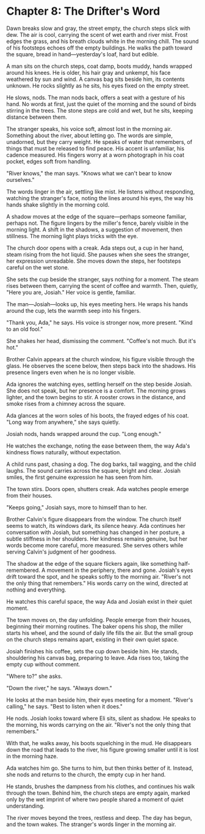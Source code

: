 # Chapter 8: The Drifter's Word

Dawn breaks slow and gray, the street empty, the church steps slick with dew. The air is cool, carrying the scent of wet earth and river mist. Frost edges the grass, and his breath clouds white in the morning chill. The sound of his footsteps echoes off the empty buildings. He walks the path toward the square, bread in hand—yesterday's loaf, hard but edible.

A man sits on the church steps, coat damp, boots muddy, hands wrapped around his knees. He is older, his hair gray and unkempt, his face weathered by sun and wind. A canvas bag sits beside him, its contents unknown. He rocks slightly as he sits, his eyes fixed on the empty street.

He slows, nods. The man nods back, offers a seat with a gesture of his hand. No words at first, just the quiet of the morning and the sound of birds stirring in the trees. The stone steps are cold and wet, but he sits, keeping distance between them.

The stranger speaks, his voice soft, almost lost in the morning air. Something about the river, about letting go. The words are simple, unadorned, but they carry weight. He speaks of water that remembers, of things that must be released to find peace. His accent is unfamiliar, his cadence measured. His fingers worry at a worn photograph in his coat pocket, edges soft from handling.

"River knows," the man says. "Knows what we can't bear to know ourselves."

The words linger in the air, settling like mist. He listens without responding, watching the stranger's face, noting the lines around his eyes, the way his hands shake slightly in the morning cold.

A shadow moves at the edge of the square—perhaps someone familiar, perhaps not. The figure lingers by the miller's fence, barely visible in the morning light. A shift in the shadows, a suggestion of movement, then stillness. The morning light plays tricks with the eye.

The church door opens with a creak. Ada steps out, a cup in her hand, steam rising from the hot liquid. She pauses when she sees the stranger, her expression unreadable. She moves down the steps, her footsteps careful on the wet stone.

She sets the cup beside the stranger, says nothing for a moment. The steam rises between them, carrying the scent of coffee and warmth. Then, quietly, "Here you are, Josiah." Her voice is gentle, familiar.

The man—Josiah—looks up, his eyes meeting hers. He wraps his hands around the cup, lets the warmth seep into his fingers.

"Thank you, Ada," he says. His voice is stronger now, more present. "Kind to an old fool."

She shakes her head, dismissing the comment. "Coffee's not much. But it's hot."

Brother Calvin appears at the church window, his figure visible through the glass. He observes the scene below, then steps back into the shadows. His presence lingers even when he is no longer visible.

Ada ignores the watching eyes, settling herself on the step beside Josiah. She does not speak, but her presence is a comfort. The morning grows lighter, and the town begins to stir. A rooster crows in the distance, and smoke rises from a chimney across the square.

Ada glances at the worn soles of his boots, the frayed edges of his coat. "Long way from anywhere," she says quietly.

Josiah nods, hands wrapped around the cup. "Long enough."

He watches the exchange, noting the ease between them, the way Ada's kindness flows naturally, without expectation.

A child runs past, chasing a dog. The dog barks, tail wagging, and the child laughs. The sound carries across the square, bright and clear. Josiah smiles, the first genuine expression he has seen from him.

The town stirs. Doors open, shutters creak. Ada watches people emerge from their houses.

"Keeps going," Josiah says, more to himself than to her.

Brother Calvin's figure disappears from the window. The church itself seems to watch, its windows dark, its silence heavy. Ada continues her conversation with Josiah, but something has changed in her posture, a subtle stiffness in her shoulders. Her kindness remains genuine, but her words become more careful, more measured. She serves others while serving Calvin's judgment of her goodness.

The shadow at the edge of the square flickers again, like something half-remembered. A movement in the periphery, there and gone. Josiah's eyes drift toward the spot, and he speaks softly to the morning air. "River's not the only thing that remembers." His words carry on the wind, directed at nothing and everything.

He watches this careful space, the way Ada and Josiah exist in their quiet moment.

The town moves on, the day unfolding. People emerge from their houses, beginning their morning routines. The baker opens his shop, the miller starts his wheel, and the sound of daily life fills the air. But the small group on the church steps remains apart, existing in their own quiet space.

Josiah finishes his coffee, sets the cup down beside him. He stands, shouldering his canvas bag, preparing to leave. Ada rises too, taking the empty cup without comment.

"Where to?" she asks.

"Down the river," he says. "Always down."

He looks at the man beside him, their eyes meeting for a moment. "River's calling," he says. "Best to listen when it does."

He nods. Josiah looks toward where Eli sits, silent as shadow. He speaks to the morning, his words carrying on the air. "River's not the only thing that remembers."

With that, he walks away, his boots squelching in the mud. He disappears down the road that leads to the river, his figure growing smaller until it is lost in the morning haze.

Ada watches him go. She turns to him, but then thinks better of it. Instead, she nods and returns to the church, the empty cup in her hand.

He stands, brushes the dampness from his clothes, and continues his walk through the town. Behind him, the church steps are empty again, marked only by the wet imprint of where two people shared a moment of quiet understanding.

The river moves beyond the trees, restless and deep. The day has begun, and the town wakes. The stranger's words linger in the morning air. 